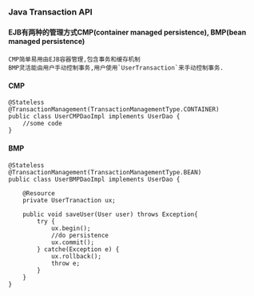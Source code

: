 ### Java Transaction API
#### EJB有两种的管理方式CMP(container managed persistence), BMP(bean managed persistence)
	CMP简单易用由EJB容器管理,包含事务和缓存机制
	BMP灵活能由用户手动控制事务,用户使用`UserTransaction`来手动控制事务. 
	
#### CMP

	@Stateless
	@TransactionManagement(TransactionManagementType.CONTAINER)
	public class UserCMPDaoImpl implements UserDao {
		//some code
	}

#### BMP	
	@Stateless
	@TransactionManagement(TransactionManagementType.BEAN)
	public class UserBMPDaoImpl implements UserDao {
		
		@Resource
		private UserTranaction ux;
		
		public void saveUser(User user) throws Exception{
			try {
				ux.begin();
				//do persistence
				ux.commit();
			} catche(Exception e) {
				ux.rollback();
				throw e;
			}
		}
	}